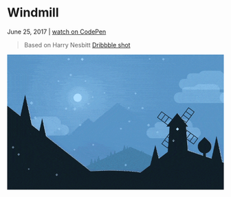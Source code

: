 # Windmill

June 25, 2017 | [watch on CodePen](https://codepen.io/miocene/pen/VWMmex)

> Based on Harry Nesbitt [Dribbble shot](https://dribbble.com/shots/2224022-Alto-on-Android)

![Pure CSS Windmill Animation GIF](2.gif "Pure CSS Windmill Animation GIF")